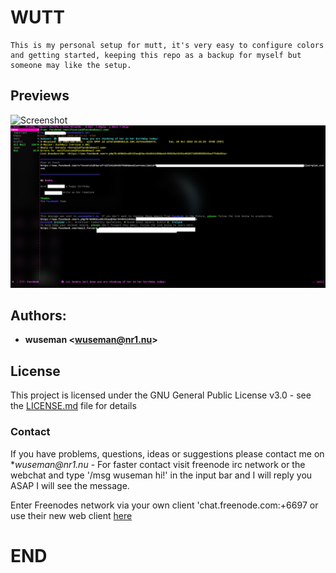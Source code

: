 # WUTT

    This is my personal setup for mutt, it's very easy to configure colors and getting started, keeping this repo as a backup for myself but someone may like the setup.

## Previews

![Screenshot](.previews/mutt.png)
![Screenshot](.previews/wmutt.from.facebook.png)
## Authors: 

* **wuseman <wuseman@nr1.nu\>** 

## License

This project is licensed under the GNU General Public License v3.0 - see the [LICENSE.md](LICENSE.md) file for details

### Contact

  If you have problems, questions, ideas or suggestions please contact me on *_wuseman@nr1.nu_  - For faster contact visit freenode irc network or the webchat and type '/msg wuseman hi!' in the input bar and I will reply you ASAP I will see the message.
  
  Enter Freenodes network via your own client 'chat.freenode.com:+6697 or use their new web client [here](https://webchat.freenode.net/)


# END
